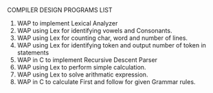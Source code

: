 COMPILER DESIGN PROGRAMS LIST

1) WAP to implement Lexical Analyzer
2) WAP using Lex for identifying vowels and Consonants.
3) WAP using Lex for counting char, word and number of lines.
4) WAP using Lex for identifying token and output number of token in  statements
5) WAP in C to implement Recursive Descent Parser
6) WAP using Lex to perform simple calculation.
7) WAP using Lex to solve arithmatic expression.
8) WAP in C to calculate First and follow for given Grammar rules.
